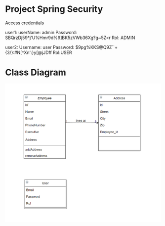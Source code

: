 # Project Spring Security

Access credentials

user1:
userName: admin
Password: SBQrzDj59*j'U%Hmr9d%9]BK5zVWb36Xg?g~5Z<r
Rol: ADMIN

user2:
Username: user
Password: $9pg%KKS@Q9Z``+{3/}:#N[^Xn':}y[@jJDff
Rol:USER

# Class Diagram
![Screenshot](class_diagram.png)
